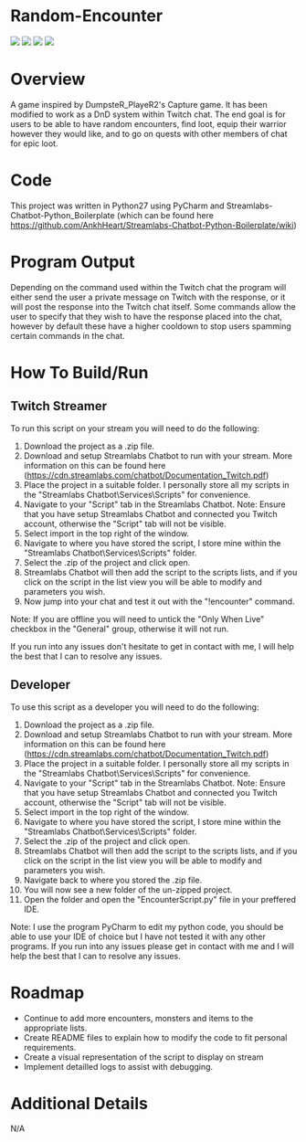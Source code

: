 # Random-Encounter  
![](https://img.shields.io/badge/Code-Python-informational?style=flat&logo=<LOGO_NAME>&logoColor=white&color=2bbc8a)
![](https://img.shields.io/badge/Platform-Twitch.tv-informational?style=flat&logo=<LOGO_NAME>&logoColor=white&color=AB56DC)
![](https://img.shields.io/badge/Program-PyCharm-informational?style=flat&logo=<LOGO_NAME>&logoColor=white&color=2B7CBC)
![](https://img.shields.io/badge/Version-1.0.0-informational?style=flat&logo=<LOGO_NAME>&logoColor=white&color=E1B445)

# Overview
A game inspired by DumpsteR_PlayeR2's Capture game. It has been modified to work as a DnD system within Twitch chat. The end goal is for users to be able to have random encounters, find loot, equip their warrior however they would like, and to go on quests with other members of chat for epic loot.

# Code
This project was written in Python27 using PyCharm and Streamlabs-Chatbot-Python_Boilerplate (which can be found here https://github.com/AnkhHeart/Streamlabs-Chatbot-Python-Boilerplate/wiki)

# Program Output
Depending on the command used within the Twitch chat the program will either send the user a private message on Twitch with the response, or it will post the response into the Twitch chat itself. Some commands allow the user to specify that they wish to have the response placed into the chat, however by default these have a higher cooldown to stop users spamming certain commands in the chat.

# How To Build/Run
## Twitch Streamer
To run this script on your stream you will need to do the following:
1) Download the project as a .zip file.
2) Download and setup Streamlabs Chatbot to run with your stream. More information on this can be found here (https://cdn.streamlabs.com/chatbot/Documentation_Twitch.pdf)
3) Place the project in a suitable folder. I personally store all my scripts in the "Streamlabs Chatbot\Services\Scripts" for convenience.
4) Navigate to your "Script" tab in the Streamlabs Chatbot. Note: Ensure that you have setup Streamlabs Chatbot and connected you Twitch account, otherwise the "Script" tab will not be visible.
5) Select import in the top right of the window.
6) Navigate to where you have stored the script, I store mine within the "Streamlabs Chatbot\Services\Scripts" folder.
7) Select the .zip of the project and click open.
8) Streamlabs Chatbot will then add the script to the scripts lists, and if you click on the script in the list view you will be able to modify and parameters you wish.
9) Now jump into your chat and test it out with the "!encounter" command. 

Note: If you are offline you will need to untick the "Only When Live" checkbox in the "General" group, otherwise it will not run.  
  
If you run into any issues don't hesitate to get in contact with me, I will help the best that I can to resolve any issues.

## Developer
To use this script as a developer you will need to do the following:
1) Download the project as a .zip file.
2) Download and setup Streamlabs Chatbot to run with your stream. More information on this can be found here (https://cdn.streamlabs.com/chatbot/Documentation_Twitch.pdf)
3) Place the project in a suitable folder. I personally store all my scripts in the "Streamlabs Chatbot\Services\Scripts" for convenience.
4) Navigate to your "Script" tab in the Streamlabs Chatbot. Note: Ensure that you have setup Streamlabs Chatbot and connected you Twitch account, otherwise the "Script" tab will not be visible.
5) Select import in the top right of the window.
6) Navigate to where you have stored the script, I store mine within the "Streamlabs Chatbot\Services\Scripts" folder.
7) Select the .zip of the project and click open.
8) Streamlabs Chatbot will then add the script to the scripts lists, and if you click on the script in the list view you will be able to modify and parameters you wish.
9) Navigate back to where you stored the .zip file.
10) You will now see a new folder of the un-zipped project.
11) Open the folder and open the "EncounterScript.py" file in your preffered IDE.

Note: I use the program PyCharm to edit my python code, you should be able to use your IDE of choice but I have not tested it with any other programs. If you run into any issues please get in contact with me and I will help the best that I can to resolve any issues.

# Roadmap
* Continue to add more encounters, monsters and items to the appropriate lists.
* Create README files to explain how to modify the code to fit personal requirements.
* Create a visual representation of the script to display on stream
* Implement detailled logs to assist with debugging.

# Additional Details
N/A
